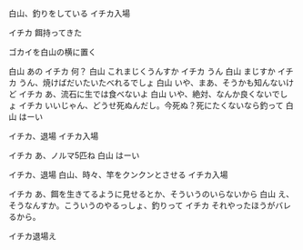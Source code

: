 白山、釣りをしている
イチカ入場

イチカ		餌持ってきた

ゴカイを白山の横に置く

白山		あの
イチカ		何？
白山		これまじくうんすか
イチカ		うん
白山		まじすか
イチカ		うん、焼けばだいたいたべれるでしょ
白山		いや、まあ、そうかも知んないけど
イチカ		あ、流石に生では食べないよ
白山		いや、絶対、なんか良くないでしょ
イチカ		いいじゃん、どうせ死ぬんだし。今死ぬ？死にたくないなら釣って
白山		はーい

イチカ、退場
イチカ入場

イチカ		あ、ノルマ5匹ね
白山		はーい

イチカ、退場
白山、時々、竿をクンクンとさせる
イチカ入場

イチカ		あ、餌を生きてるように見せるとか、そういうのいらないから
白山		え、そうなんすか。こういうのやるっしょ、釣りって
イチカ		それやったほうがバレるから。

イチカ退場え
